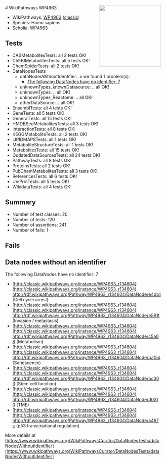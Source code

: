 <img style="float: right; width: 200px" src="https://upload.wikimedia.org/wikipedia/commons/thumb/8/83/Wplogo_with_text_500.png/640px-Wplogo_with_text_500.png" />
# WikiPathways WP4963

* WikiPathways: [WP4963](https://wikipathways.org/pathways/WP4963) ([classic](https://classic.wikipathways.org/instance/WP4963))
* Species: Homo sapiens
* Scholia: [WP4963](https://scholia.toolforge.org/wikipathways/WP4963)
## Tests
* CASMetabolitesTests: all 2 tests OK!
* ChEBIMetabolitesTests: all 5 tests OK!
* ChemSpiderTests: all 2 tests OK!
* DataNodesTests
    * dataNodesWithoutIdentifier: .x we found 1 problem(s):
        * [The following DataNodes have no identifier: 7](#d2d32fa6)
    * unknownTypes_knownDatasource: .. all OK!
    * unknownTypes: .. all OK!
    * unknownTypes_Reactome: .. all OK!
    * otherDataSource: .. all OK!
* EnsemblTests: all 4 tests OK!
* GeneTests: all 5 tests OK!
* GeneralTests: all 15 tests OK!
* HMDBSecMetabolitesTests: all 3 tests OK!
* InteractionTests: all 8 tests OK!
* KEGGMetaboliteTests: all 2 tests OK!
* LIPIDMAPSTests: all 1 tests OK!
* MetaboliteStructureTests: all 1 tests OK!
* MetabolitesTests: all 15 tests OK!
* OudatedDataSourcesTests: all 24 tests OK!
* PathwayTests: all 8 tests OK!
* ProteinsTests: all 2 tests OK!
* PubChemMetabolitesTests: all 3 tests OK!
* ReferencesTests: all 6 tests OK!
* UniProtTests: all 5 tests OK!
* WikidataTests: all 4 tests OK!


## Summary

* Number of test classes: 20
* Number of tests: 120
* Number of assertions: 241
* Number of fails: 1

## Fails

<a name="d2d32fa6" />

## Data nodes without an identifier

The following DataNodes have no identifier: 7

* [http://classic.wikipathways.org/instance/WP4963_r134604](http://classic.wikipathways.org/instance/WP4963_r134604) http://rdf.wikipathways.org/Pathway/WP4963_r134604/DataNode/e4db1 (Cell cycle arrest)
* [http://classic.wikipathways.org/instance/WP4963_r134604](http://classic.wikipathways.org/instance/WP4963_r134604) http://rdf.wikipathways.org/Pathway/WP4963_r134604/DataNode/e581f (Invasion / metastasis)
* [http://classic.wikipathways.org/instance/WP4963_r134604](http://classic.wikipathways.org/instance/WP4963_r134604) http://rdf.wikipathways.org/Pathway/WP4963_r134604/DataNode/c5a08 (Metabolism)
* [http://classic.wikipathways.org/instance/WP4963_r134604](http://classic.wikipathways.org/instance/WP4963_r134604) http://rdf.wikipathways.org/Pathway/WP4963_r134604/DataNode/baf5d (Senescence)
* [http://classic.wikipathways.org/instance/WP4963_r134604](http://classic.wikipathways.org/instance/WP4963_r134604) http://rdf.wikipathways.org/Pathway/WP4963_r134604/DataNode/bc303 (Stem cell function)
* [http://classic.wikipathways.org/instance/WP4963_r134604](http://classic.wikipathways.org/instance/WP4963_r134604) http://rdf.wikipathways.org/Pathway/WP4963_r134604/DataNode/d0310 (TME)
* [http://classic.wikipathways.org/instance/WP4963_r134604](http://classic.wikipathways.org/instance/WP4963_r134604) http://rdf.wikipathways.org/Pathway/WP4963_r134604/DataNode/a497c (p53 transcriptional regulation)


More details at [https://www.wikipathways.org/WikiPathwaysCurator/DataNodesTests/dataNodesWithoutIdentifier](https://www.wikipathways.org/WikiPathwaysCurator/DataNodesTests/dataNodesWithoutIdentifier)


